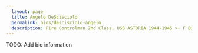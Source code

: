```yaml
---
  layout: page
  title: Angelo DeScisciolo
  permalink: bios/descisciolo-angelo
  description: Fire Controlman 2nd Class, USS ASTORIA 1944-1945 >- F Division
---
```


TODO: Add bio information